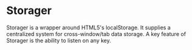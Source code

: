 Storager
========

Storager is a wrapper around HTML5's localStorage. It supplies a centralized system for cross-window/tab data storage. A key feature of Storager is the ability to listen on any key.
